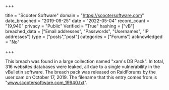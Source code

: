 +++

title = "Scooter Software"
domain = "https://scootersoftware.com"
date_breached = "2019-09-25"
date = "2022-05-04"
record_count = "19,940"
privacy = "Public"
Verified = "True"
hashing = ["vB"]
breached_data = ["Email addresses", "Passwords", "Usernames", "IP addresses"]
type = ["posts","post"]
categories = ["Forums"]
acknowledged = "No"


+++


This breach was found in a large collection named "xam's DB Pack". In total, 316 websites databases were leaked, all due to a single vulnerability in the vBulletin software. The breach pack was released on RaidForums by the user xam on October 17, 2019. The filename that this entry comes from is "www.scootersoftware.com_19940.txt".

